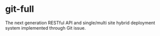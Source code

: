 # git-full
The next generation RESTful API and single/multi site hybrid deployment system implemented through Git issue.
